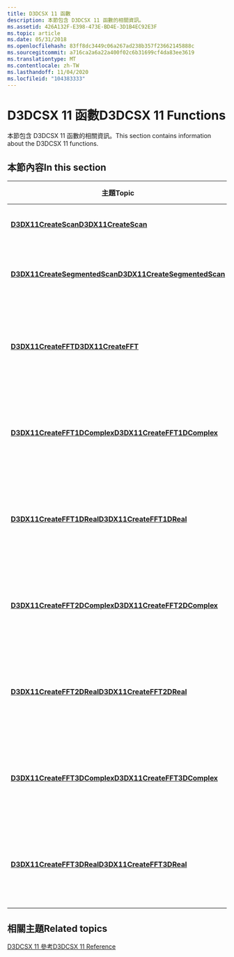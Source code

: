 ```yaml
---
title: D3DCSX 11 函數
description: 本節包含 D3DCSX 11 函數的相關資訊。
ms.assetid: 426A132F-E398-473E-BD4E-3D1B4EC92E3F
ms.topic: article
ms.date: 05/31/2018
ms.openlocfilehash: 83ff8dc3449c06a267ad238b357f23662145888c
ms.sourcegitcommit: a716ca2a6a22a400f02c6b31699cf4da83ee3619
ms.translationtype: MT
ms.contentlocale: zh-TW
ms.lasthandoff: 11/04/2020
ms.locfileid: "104383333"
---
```

# <a name="d3dcsx-11-functions"></a><span data-ttu-id="f405a-103">D3DCSX 11 函數</span><span class="sxs-lookup"><span data-stu-id="f405a-103">D3DCSX 11 Functions</span></span>

<span data-ttu-id="f405a-104">本節包含 D3DCSX 11 函數的相關資訊。</span><span class="sxs-lookup"><span data-stu-id="f405a-104">This section contains information about the D3DCSX 11 functions.</span></span>


## <a name="in-this-section"></a><span data-ttu-id="f405a-105">本節內容</span><span class="sxs-lookup"><span data-stu-id="f405a-105">In this section</span></span>



| <span data-ttu-id="f405a-106">主題</span><span class="sxs-lookup"><span data-stu-id="f405a-106">Topic</span></span>                                                                     | <span data-ttu-id="f405a-107">描述</span><span class="sxs-lookup"><span data-stu-id="f405a-107">Description</span></span>                                                                   |
|---------------------------------------------------------------------------|-------------------------------------------------------------------------------|
| [<span data-ttu-id="f405a-108">**D3DX11CreateScan**</span><span class="sxs-lookup"><span data-stu-id="f405a-108">**D3DX11CreateScan**</span></span>](/windows/desktop/api/d3dcsx/nf-d3dcsx-d3dx11createscan)<br/>                   | <span data-ttu-id="f405a-109">建立掃描內容。</span><span class="sxs-lookup"><span data-stu-id="f405a-109">Creates a scan context.</span></span> <br/>                                           |
| [<span data-ttu-id="f405a-110">**D3DX11CreateSegmentedScan**</span><span class="sxs-lookup"><span data-stu-id="f405a-110">**D3DX11CreateSegmentedScan**</span></span>](/windows/desktop/api/d3dcsx/nf-d3dcsx-d3dx11createsegmentedscan)<br/> | <span data-ttu-id="f405a-111">建立分段的掃描內容。</span><span class="sxs-lookup"><span data-stu-id="f405a-111">Creates a segmented scan context.</span></span><br/>                                  |
| [<span data-ttu-id="f405a-112">**D3DX11CreateFFT**</span><span class="sxs-lookup"><span data-stu-id="f405a-112">**D3DX11CreateFFT**</span></span>](/windows/desktop/api/d3dcsx/nf-d3dcsx-d3dx11createfft)<br/>                     | <span data-ttu-id="f405a-113">建立 [**ID3DX11FFT**](/windows/desktop/api/d3dcsx/nn-d3dcsx-id3dx11fft) COM 介面物件。</span><span class="sxs-lookup"><span data-stu-id="f405a-113">Creates an [**ID3DX11FFT**](/windows/desktop/api/d3dcsx/nn-d3dcsx-id3dx11fft) COM interface object.</span></span> <br/> |
| [<span data-ttu-id="f405a-114">**D3DX11CreateFFT1DComplex**</span><span class="sxs-lookup"><span data-stu-id="f405a-114">**D3DX11CreateFFT1DComplex**</span></span>](/windows/desktop/api/d3dcsx/nf-d3dcsx-d3dx11createfft1dcomplex)<br/>   | <span data-ttu-id="f405a-115">建立 [**ID3DX11FFT**](/windows/desktop/api/d3dcsx/nn-d3dcsx-id3dx11fft) COM 介面物件。</span><span class="sxs-lookup"><span data-stu-id="f405a-115">Creates an [**ID3DX11FFT**](/windows/desktop/api/d3dcsx/nn-d3dcsx-id3dx11fft) COM interface object.</span></span><br/>  |
| [<span data-ttu-id="f405a-116">**D3DX11CreateFFT1DReal**</span><span class="sxs-lookup"><span data-stu-id="f405a-116">**D3DX11CreateFFT1DReal**</span></span>](/windows/desktop/api/d3dcsx/nf-d3dcsx-d3dx11createfft1dreal)<br/>         | <span data-ttu-id="f405a-117">建立 [**ID3DX11FFT**](/windows/desktop/api/d3dcsx/nn-d3dcsx-id3dx11fft) COM 介面物件。</span><span class="sxs-lookup"><span data-stu-id="f405a-117">Creates an [**ID3DX11FFT**](/windows/desktop/api/d3dcsx/nn-d3dcsx-id3dx11fft) COM interface object.</span></span><br/>  |
| [<span data-ttu-id="f405a-118">**D3DX11CreateFFT2DComplex**</span><span class="sxs-lookup"><span data-stu-id="f405a-118">**D3DX11CreateFFT2DComplex**</span></span>](/windows/desktop/api/d3dcsx/nf-d3dcsx-d3dx11createfft2dcomplex)<br/>   | <span data-ttu-id="f405a-119">建立 [**ID3DX11FFT**](/windows/desktop/api/d3dcsx/nn-d3dcsx-id3dx11fft) COM 介面物件。</span><span class="sxs-lookup"><span data-stu-id="f405a-119">Creates an [**ID3DX11FFT**](/windows/desktop/api/d3dcsx/nn-d3dcsx-id3dx11fft) COM interface object.</span></span><br/>  |
| [<span data-ttu-id="f405a-120">**D3DX11CreateFFT2DReal**</span><span class="sxs-lookup"><span data-stu-id="f405a-120">**D3DX11CreateFFT2DReal**</span></span>](/windows/desktop/api/d3dcsx/nf-d3dcsx-d3dx11createfft2dreal)<br/>         | <span data-ttu-id="f405a-121">建立 [**ID3DX11FFT**](/windows/desktop/api/d3dcsx/nn-d3dcsx-id3dx11fft) COM 介面物件。</span><span class="sxs-lookup"><span data-stu-id="f405a-121">Creates an [**ID3DX11FFT**](/windows/desktop/api/d3dcsx/nn-d3dcsx-id3dx11fft) COM interface object.</span></span><br/>  |
| [<span data-ttu-id="f405a-122">**D3DX11CreateFFT3DComplex**</span><span class="sxs-lookup"><span data-stu-id="f405a-122">**D3DX11CreateFFT3DComplex**</span></span>](/windows/desktop/api/d3dcsx/nf-d3dcsx-d3dx11createfft3dcomplex)<br/>   | <span data-ttu-id="f405a-123">建立 [**ID3DX11FFT**](/windows/desktop/api/d3dcsx/nn-d3dcsx-id3dx11fft) COM 介面物件。</span><span class="sxs-lookup"><span data-stu-id="f405a-123">Creates an [**ID3DX11FFT**](/windows/desktop/api/d3dcsx/nn-d3dcsx-id3dx11fft) COM interface object.</span></span><br/>  |
| [<span data-ttu-id="f405a-124">**D3DX11CreateFFT3DReal**</span><span class="sxs-lookup"><span data-stu-id="f405a-124">**D3DX11CreateFFT3DReal**</span></span>](/windows/desktop/api/d3dcsx/nf-d3dcsx-d3dx11createfft3dreal)<br/>         | <span data-ttu-id="f405a-125">建立 [**ID3DX11FFT**](/windows/desktop/api/d3dcsx/nn-d3dcsx-id3dx11fft) COM 介面物件。</span><span class="sxs-lookup"><span data-stu-id="f405a-125">Creates an [**ID3DX11FFT**](/windows/desktop/api/d3dcsx/nn-d3dcsx-id3dx11fft) COM interface object.</span></span><br/>  |



 

## <a name="related-topics"></a><span data-ttu-id="f405a-126">相關主題</span><span class="sxs-lookup"><span data-stu-id="f405a-126">Related topics</span></span>

<dl> <dt>

[<span data-ttu-id="f405a-127">D3DCSX 11 參考</span><span class="sxs-lookup"><span data-stu-id="f405a-127">D3DCSX 11 Reference</span></span>](d3d11-graphics-reference-d3dcsx11.md)
</dt> </dl>

 

 





